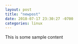 ```yaml
---
layout: post
title: "newpost"
date: 2018-07-17 23:30:27 -0700
categories: linux
---
```


This is some sample content

